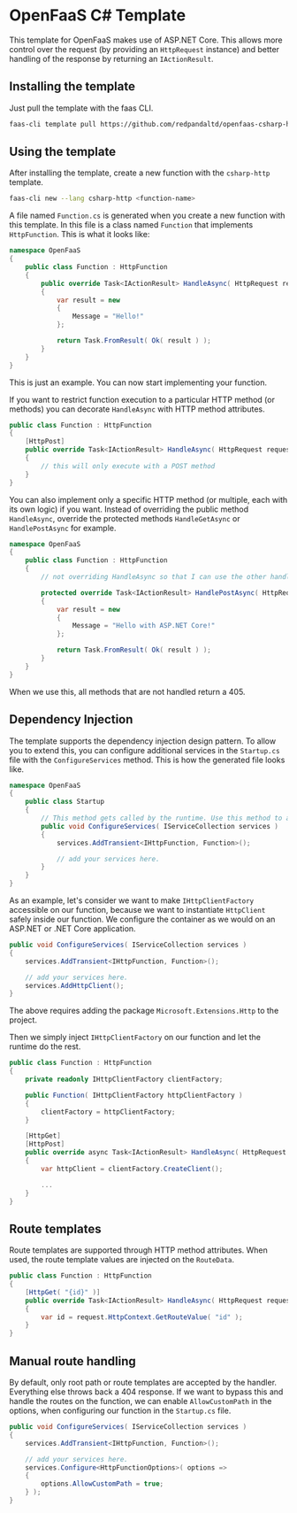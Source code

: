 # OpenFaaS C# Template

This template for OpenFaaS makes use of ASP.NET Core. This allows more control over the request (by providing an `HttpRequest` instance) and better handling of the response by returning an `IActionResult`.

## Installing the template

Just pull the template with the faas CLI.

```bash
faas-cli template pull https://github.com/redpandaltd/openfaas-csharp-http-template
```

## Using the template

After installing the template, create a new function with the `csharp-http` template.

```bash
faas-cli new --lang csharp-http <function-name>
```

A file named `Function.cs` is generated when you create a new function with this template. In this file is a class named `Function` that implements `HttpFunction`. This is what it looks like:

``` csharp
namespace OpenFaaS
{
    public class Function : HttpFunction
    {
        public override Task<IActionResult> HandleAsync( HttpRequest request )
        {
            var result = new
            {
                Message = "Hello!"
            };

            return Task.FromResult( Ok( result ) );
        }
    }
}
```

This is just an example. You can now start implementing your function.

If you want to restrict function execution to a particular HTTP method (or methods) you can decorate `HandleAsync` with HTTP method attributes.

```csharp
public class Function : HttpFunction
{
    [HttpPost]
    public override Task<IActionResult> HandleAsync( HttpRequest request )
    {
        // this will only execute with a POST method
    }
}
```

You can also implement only a specific HTTP method (or multiple, each with its own logic) if you want. Instead of overriding the public method `HandleAsync`, override the protected methods `HandleGetAsync` or `HandlePostAsync` for example.

``` csharp
namespace OpenFaaS
{
    public class Function : HttpFunction
    {
        // not overriding HandleAsync so that I can use the other handlers

        protected override Task<IActionResult> HandlePostAsync( HttpRequest request )
        {
            var result = new
            {
                Message = "Hello with ASP.NET Core!"
            };

            return Task.FromResult( Ok( result ) );
        }
    }
}
```

When we use this, all methods that are not handled return a 405.

## Dependency Injection

The template supports the dependency injection design pattern. To allow you to extend this, you can configure additional services in the `Startup.cs` file with the `ConfigureServices` method. This is how the generated file looks like.

```csharp
namespace OpenFaaS
{
    public class Startup
    {
        // This method gets called by the runtime. Use this method to add services to the container.
        public void ConfigureServices( IServiceCollection services )
        {
            services.AddTransient<IHttpFunction, Function>();

            // add your services here.
        }
    }
}
```

As an example, let's consider we want to make `IHttpClientFactory` accessible on our function, because we want to instantiate `HttpClient` safely inside our function. We configure the container as we would on an ASP.NET or .NET Core application.

```csharp
public void ConfigureServices( IServiceCollection services )
{
    services.AddTransient<IHttpFunction, Function>();

    // add your services here.
    services.AddHttpClient();
}
```

The above requires adding the package `Microsoft.Extensions.Http` to the project.

Then we simply inject `IHttpClientFactory` on our function and let the runtime do the rest.

```csharp
public class Function : HttpFunction
{
    private readonly IHttpClientFactory clientFactory;

    public Function( IHttpClientFactory httpClientFactory )
    {
        clientFactory = httpClientFactory;
    }

    [HttpGet]
    [HttpPost]
    public override async Task<IActionResult> HandleAsync( HttpRequest request )
    {
        var httpClient = clientFactory.CreateClient();

        ...
    }
}
```

## Route templates

Route templates are supported through HTTP method attributes. When used, the route template values are injected on the `RouteData`.

```csharp
public class Function : HttpFunction
{
    [HttpGet( "{id}" )]
    public override Task<IActionResult> HandleAsync( HttpRequest request )
    {
        var id = request.HttpContext.GetRouteValue( "id" );
    }
}
```

## Manual route handling

By default, only root path or route templates are accepted by the handler. Everything else throws back a 404 response. If we want to bypass this and handle the routes on the function, we can enable `AllowCustomPath` in the options, when configuring our function in the `Startup.cs` file.

```csharp
public void ConfigureServices( IServiceCollection services )
{
    services.AddTransient<IHttpFunction, Function>();

    // add your services here.
    services.Configure<HttpFunctionOptions>( options =>
    {
        options.AllowCustomPath = true;
    } );
}
```
